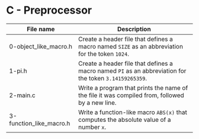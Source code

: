 # C - Preprocessor

| File name               | Description                                                                                            |
| ----------------------- | ------------------------------------------------------------------------------------------------------ |
| 0-object_like_macro.h   | Create a header file that defines a macro named `SIZE` as an abbreviation for the token `1024`.        |
| 1-pi.h                  | Create a header file that defines a macro named `PI` as an abbreviation for the token `3.14159265359`. |
| 2-main.c                | Write a program that prints the name of the file it was compiled from, followed by a new line.         |
| 3-function_like_macro.h | Write a function-like macro `ABS(x)` that computes the absolute value of a number `x`.                 |
